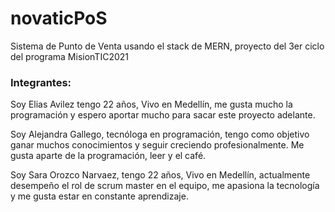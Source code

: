 # novaticPoS

Sistema de Punto de Venta usando el stack de MERN, proyecto del 3er ciclo del programa MisionTIC2021

### Integrantes:

Soy Elias Avilez tengo 22 años, Vivo en Medellín, me gusta mucho la programación y espero aportar mucho para sacar este proyecto adelante.

Soy Alejandra Gallego, tecnóloga en programación, tengo como objetivo ganar muchos conocimientos y seguir creciendo profesionalmente. Me gusta aparte de la programación, leer y el café.

Soy Sara Orozco Narvaez, tengo 22 años, Vivo en Medellín, actualmente desempeño el rol de scrum master en el equipo,
me apasiona la tecnología y me gusta estar en constante aprendizaje.

